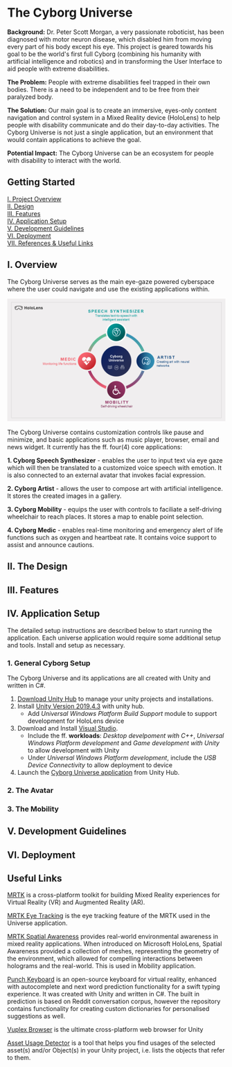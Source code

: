 # The Cyborg Universe

**Background:** Dr. Peter Scott Morgan, a very passionate roboticist, has been diagnosed with motor neuron disease, which disabled him from moving every part of his body except his eye. This project is geared towards his goal to be the world's first full Cyborg (combining his humanity with artificial intelligence and robotics) and in transforming the User Interface to aid people with extreme disabilities. 

**The Problem:** People with extreme disabilities feel trapped in their own bodies. There is a need to be independent and to be free from their paralyzed body.

**The Solution:** Our main goal is to create an immersive, eyes-only content navigation and control system in a Mixed Reality device (HoloLens) to help people with disability communicate and do their day-to-day activities. The Cyborg Universe is not just a single application, but an environment that would contain applications to achieve the goal. 

**Potential Impact:** The Cyborg Universe can be an ecosystem for people with disability to interact with the world.

## Getting Started
[I. Project Overview](#Overview) <br />
[II. Design](#Design)<br />
[III. Features](#Features)<br />
[IV. Application Setup](#AppSetup)<br />
[V. Development Guidelines](GUIDELINES.md)<br />
[VI. Deployment](#Deployment)<br />
[VII. References & Useful Links](#Links)<br />


<a name="Overview"></a>
## I. Overview
The Cyborg Universe serves as the main eye-gaze powered cyberspace where the user could navigate and use the existing applications within. 

![Overview Image](Documentation/Project/CyborgUniverse_Overview.png)

The Cyborg Universe contains customization controls like pause and minimize, and basic applications such as music player, browser, email and news widget. It currently has the ff. four(4) core applications:

**1. Cyborg Speech Synthesizer** - enables the user to input text via eye gaze which will then be translated to a customized voice speech with emotion. It is also connected to an external avatar that invokes facial expression. 

**2. Cyborg Artist** - allows the user to compose art with artificial intelligence. It stores the created images in a gallery.

**3. Cyborg Mobility** - equips the user with controls to faciliate a self-driving wheelchair to reach places. It stores a map to enable point selection. 

**4. Cyborg Medic** - enables real-time monitoring and emergency alert of life functions such as oxygen and heartbeat rate. It contains voice support to assist and announce cautions.

<a name="Design"></a>
## **II. The Design**



<a name="Features"></a>
## **III. Features**



<a name="AppSetup"></a>
## **IV. Application Setup**
The detailed setup instructions are described below to start running the application. Each universe application would require some additional setup and tools. Install and setup as necessary.

### **1. General Cyborg Setup**
The Cyborg Universe and its applications are all created with Unity and written in C#. 

  1. [Download Unity Hub](https://unity3d.com/get-unity/download) to manage your unity projects and installations.
  2. Install [Unity Version 2019.4.3](https://unity3d.com/unity/whats-new/2019.4.3) with unity hub. 
      - Add *Universal Windows Platform Build Support* module to support development for HoloLens device
  3. Download and Install [Visual Studio](https://visualstudio.microsoft.com/downloads/). 
      - Include the ff. __workloads__: *Desktop develpoment with C++*, *Universal Windows Platform development* and *Game development with Unity* to allow development with Unity
      - Under *Universal Windows Platform development*, include the *USB Device Connectivity* to allow deployment to device
   4. Launch the [Cyborg Universe application](Code/Development) from Unity Hub.
   
### **2. The Avatar**

### **3. The Mobility**

## **V. Development Guidelines**

<a name="Deployment"></a>
## **VI. Deployment**

<a name="Links"></a>
## **Useful Links**

[MRTK](https://microsoft.github.io/MixedRealityToolkit-Unity/Documentation/WelcomeToMRTK.html) is a cross-platform toolkit for building Mixed Reality experiences for Virtual Reality (VR) and Augmented Reality (AR). 

[MRTK Eye Tracking](https://microsoft.github.io/MixedRealityToolkit-Unity/Documentation/EyeTracking/EyeTracking_BasicSetup.html) is the eye tracking feature of the MRTK used in the Universe application.

[MRTK Spatial Awareness](https://microsoft.github.io/MixedRealityToolkit-Unity/Documentation/SpatialAwareness/SpatialAwarenessGettingStarted.html) provides real-world environmental awareness in mixed reality applications. When introduced on Microsoft HoloLens, Spatial Awareness provided a collection of meshes, representing the geometry of the environment, which allowed for compelling interactions between holograms and the real-world. This is used in Mobility application.

[Punch Keyboard](https://github.com/rjth/Punchkeyboard) is an open-source keyboard for virtual reality, enhanced with autocomplete and next word prediction functionality for a swift typing experience. It was created with Unity and written in C#. The built in prediction is based on Reddit conversation corpus, however the repository contains functionality for creating custom dictionaries for personalised suggestions as well.

[Vuplex Browser](https://developer.vuplex.com/webview/overview) is the ultimate cross-platform web browser for Unity

[Asset Usage Detector](https://assetstore.unity.com/packages/tools/utilities/asset-usage-detector-112837) is a tool that helps you find usages of the selected asset(s) and/or Object(s) in your Unity project, i.e. lists the objects that refer to them.
